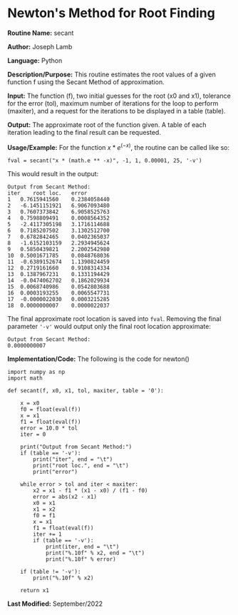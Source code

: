 # Newton's Method for Root Finding
**Routine Name:** secant          

**Author:** Joseph Lamb

**Language:** Python

**Description/Purpose:** This routine estimates the root values of a given function f using the Secant Method of approximation. 

**Input:** The function (f), two initial guesses for the root (x0 and x1), tolerance for the error (tol), maximum number of iterations for the loop to perform (maxiter), and a request for the iterations to be displayed in a table (table).

**Output:** The approximate root of the function given. A table of each iteration leading to the final result can be requested.

**Usage/Example:** For the function $x * e^(-x)$, the routine can be called like so:

 `fval = secant("x * (math.e ** -x)", -1, 1, 0.00001, 25, '-v')`

This would result in the output:

```
Output from Secant Method:
iter	root loc.	error
1	0.7615941560	0.2384058440
2	-6.1451151921	6.9067093480
3	0.7607373842	6.9058525763
4	0.7598809491	0.0008564352
5	-2.4117305198	3.1716114688
6	0.7185207502	3.1302512700
7	0.6782842465	0.0402365037
8	-1.6152103159	2.2934945624
9	0.5850439821	2.2002542980
10	0.5001671785	0.0848768036
11	-0.6389152674	1.1390824459
12	0.2719161660	0.9108314334
13	0.1387967231	0.1331194429
14	-0.0474062702	0.1862029934
15	0.0068740986	0.0542803688
16	0.0003193255	0.0065547731
17	-0.0000022030	0.0003215285
18	0.0000000007	0.0000022037
```

The final approximate root location is saved into `fval`. Removing the final parameter `'-v'` would output only the final root location approximate:

```
Output from Secant Method:
0.0000000007
```

**Implementation/Code:** The following is the code for newton()

```
import numpy as np
import math

def secant(f, x0, x1, tol, maxiter, table = '0'):

    x = x0
    f0 = float(eval(f))
    x = x1
    f1 = float(eval(f))
    error = 10.0 * tol
    iter = 0

    print("Output from Secant Method:")
    if (table == '-v'):
        print("iter", end = "\t")
        print("root loc.", end = "\t")
        print("error")

    while error > tol and iter < maxiter:
        x2 = x1 - f1 * (x1 - x0) / (f1 - f0)
        error = abs(x2 - x1)
        x0 = x1
        x1 = x2
        f0 = f1
        x = x1
        f1 = float(eval(f))
        iter += 1
        if (table == '-v'):
            print(iter, end = "\t")
            print("%.10f" % x2, end = "\t")
            print("%.10f" % error)

    if (table != '-v'):
        print("%.10f" % x2)

    return x1

```

**Last Modified:** September/2022
